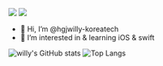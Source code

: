 <img src="https://img.shields.io/badge/iOS-blue"> <img src="https://img.shields.io/badge/swift-orange">

- 👋 Hi, I’m @hgjwilly-koreatech
- 👀 I’m interested in & learning iOS & swift

<!---
hgjwilly-koreatech/hgjwilly-koreatech is a ✨ special ✨ repository because its `README.md` (this file) appears on your GitHub profile.
You can click the Preview link to take a look at your changes.
--->

![willy's GitHub stats](https://github-readme-stats.vercel.app/api?username=hgjwilly-koreatech&show_icons=true&theme=default)
![Top Langs](https://github-readme-stats.vercel.app/api/top-langs/?username=hgjwilly-koreatech&layout=compact&theme=default)
